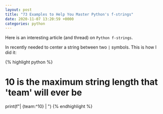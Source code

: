 ```yaml
---
layout: post
title: "73 Examples to Help You Master Python's f-strings"
date: 2020-11-07 13:20:59 +0000
categories: python
---
```


Here is an interesting article (and thread) on `Python f-strings`.

In recently needed to center a string between two `|` symbols.  This is how I did it:

{% highlight python %}
# 10 is the maximum string length that 'team' will ever be
print(f"| {team:^10} | ")
{% endhighlight %}
